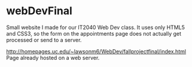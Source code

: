# webDevFinal
Small website I made for our IT2040 Web Dev class. It uses only HTML5 and CSS3, so the form on the appointments page does not actually get processed or send to a server.

http://homepages.uc.edu/~lawsonm6/WebDev/fallprojectfinal/index.html Page already hosted on a web server.
